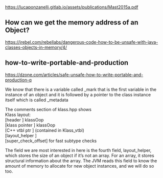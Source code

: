 https://lucaponzanelli.gitlab.io/assets/publications/Mast2015a.pdf

## How can we get the memory address of an Object?
https://jrebel.com/rebellabs/dangerous-code-how-to-be-unsafe-with-java-classes-objects-in-memory/4/

## how-to-write-portable-and-production
https://dzone.com/articles/safe-unsafe-how-to-write-portable-and-production-q

We know that there is a variable called _mark that is the first variable in the instance of 
an object and it is followed by a pointer to the class instance itself which is called  _metadata
  
The comments section of klass.hpp shows  
Klass layout:  
    [header        ] klassOop  
    [klass pointer ] klassOop  
    [C++ vtbl ptr  ] (contained in Klass_vtbl)  
    [layout_helper ]  
    [super_check_offset] for fast subtype checks  
    
The field we are most interested in here is the fourth field, layout_helper, which stores the size 
of an object if it’s not an array. For an array, it stores structural information about the array. 
The JVM reads this field to know the amount of memory to allocate for new object instances, 
and we will do so too.